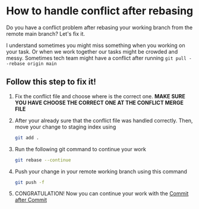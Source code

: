 # How to handle conflict after rebasing

Do you have a conflict problem after rebasing your working branch from the remote main branch?
Let's fix it.

I understand sometimes you might miss something when you working on your task. Or when we work together our tasks might be crowded and messy. Sometimes tech team might have a conflict after running `git pull --rebase origin main`

## Follow this step to fix it!

1. Fix the conflict file and choose where is the correct one. **MAKE SURE YOU HAVE CHOOSE THE CORRECT ONE AT THE CONFLICT MERGE FILE**
   
2. After your already sure that the conflict file was handled correctly. Then, move your change to staging index using

    ```bash
    git add .
    ```
3. Run the following git command to continue your work

    ```bash
    git rebase --continue
    ```

4. Push your change in your remote working branch using this command

    ```bash
    git push -f
    ```

5. CONGRATULATION! Now you can continue your work with the [Commit after Commit](commit_after_commit.md#commit-after-commit)


<!-- 
DRAFT IMAGE DOCUMENTATION
[![image.png](https://i.postimg.cc/DZ4Wvr8k/image.png)](https://postimg.cc/JDm7KBNP)
[![image.png](https://i.postimg.cc/nhs4NJTL/image.png)](https://postimg.cc/DST4bR9V)
[![image.png](https://i.postimg.cc/qqB9cLnW/image.png)](https://postimg.cc/TLS7fntc)
[![image.png](https://i.postimg.cc/sXxYpGxw/image.png)](https://postimg.cc/r06RTmSr)
[![image.png](https://i.postimg.cc/tTFxddyd/image.png)](https://postimg.cc/S2NRkMnj)
[![image.png](https://i.postimg.cc/jSCn3YtS/image.png)](https://postimg.cc/3k5wW6ks)
[![image.png](https://i.postimg.cc/L6Qn1QLK/image.png)](https://postimg.cc/nC7F8k30)
[![image.png](https://i.postimg.cc/XJgv7s4P/image.png)](https://postimg.cc/S2J4g7XL)
[![image.png](https://i.postimg.cc/5NQMssDM/image.png)](https://postimg.cc/tYbfTNXr)
[![image.png](https://i.postimg.cc/4y5wPRZ1/image.png)](https://postimg.cc/fSVxWFV3)
[![image.png](https://i.postimg.cc/MKnjd8WK/image.png)](https://postimg.cc/RNzFZy6j)
[![image.png](https://i.postimg.cc/xd5C9s04/image.png)](https://postimg.cc/yJJBPy3m)
[![image.png](https://i.postimg.cc/xCWqZXjf/image.png)](https://postimg.cc/njGHjcQg)
[![image.png](https://i.postimg.cc/Y2ndvknp/image.png)](https://postimg.cc/fkdcF4QF) -->